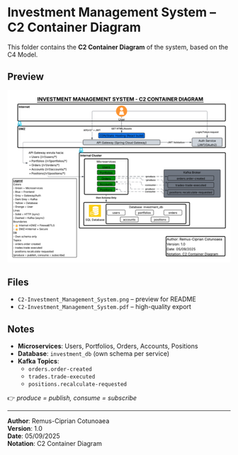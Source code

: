 # Investment Management System – C2 Container Diagram

This folder contains the **C2 Container Diagram** of the system, based on the C4 Model.

## Preview
![C2 Diagram](C2-Investment_Management_System.png)

## Files
- `C2-Investment_Management_System.png` – preview for README  
- `C2-Investment_Management_System.pdf` – high-quality export  

## Notes
- **Microservices**: Users, Portfolios, Orders, Accounts, Positions  
- **Database**: `investment_db` (own schema per service)  
- **Kafka Topics**:  
  - `orders.order-created`  
  - `trades.trade-executed`  
  - `positions.recalculate-requested`  

👉 *produce = publish, consume = subscribe*  

---

**Author**: Remus-Ciprian Cotunoaea  
**Version**: 1.0  
**Date**: 05/09/2025  
**Notation**: C2 Container Diagram